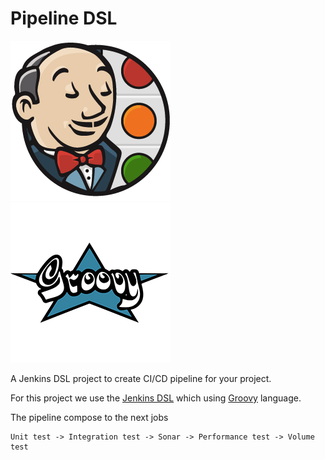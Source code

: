 # Pipeline DSL

![My image](img/butler.png)![My image](img/logo-groovy.png)


A Jenkins DSL project to create CI/CD pipeline for your project.

For this project we use the [Jenkins DSL](http://localhost:8080/plugin/job-dsl/api-viewer/index.html) which using [Groovy](http://groovy-lang.org/) language.

The pipeline compose to the next jobs

```
Unit test -> Integration test -> Sonar -> Performance test -> Volume test
```
